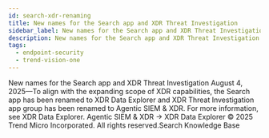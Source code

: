 ```yaml
---
id: search-xdr-renaming
title: New names for the Search app and XDR Threat Investigation
sidebar_label: New names for the Search app and XDR Threat Investigation
description: New names for the Search app and XDR Threat Investigation
tags:
  - endpoint-security
  - trend-vision-one
---
```


 New names for the Search app and XDR Threat Investigation August 4, 2025—To align with the expanding scope of XDR capabilities, the Search app has been renamed to XDR Data Explorer and XDR Threat Investigation app group has been renamed to Agentic SIEM & XDR. For more information, see XDR Data Explorer. Agentic SIEM & XDR → XDR Data Explorer © 2025 Trend Micro Incorporated. All rights reserved.Search Knowledge Base